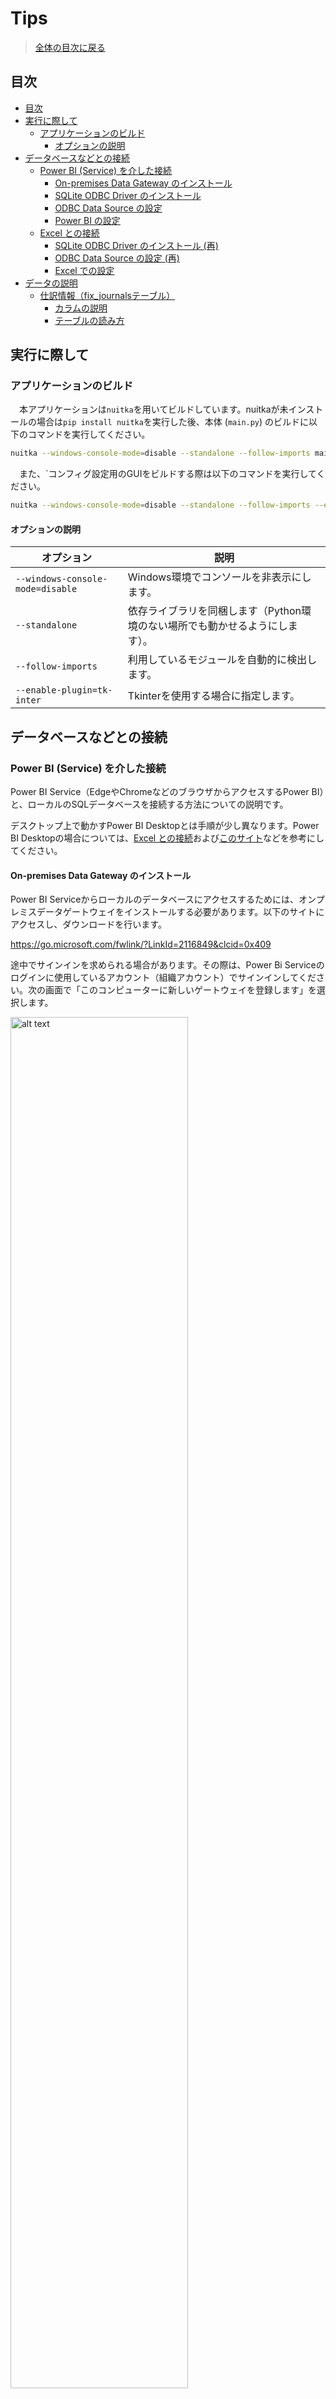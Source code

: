 # Tips

> [全体の目次に戻る](../README.html)

## 目次

- [目次](#目次)
- [実行に際して](#実行に際して)
  - [アプリケーションのビルド](#アプリケーションのビルド)
    - [オプションの説明](#オプションの説明)
- [データベースなどとの接続](#データベースなどとの接続)
  - [Power BI (Service) を介した接続](#power-bi-service-を介した接続)
    - [On-premises Data Gateway のインストール](#on-premises-data-gateway-のインストール)
    - [SQLite ODBC Driver のインストール](#sqlite-odbc-driver-のインストール)
    - [ODBC Data Source の設定](#odbc-data-source-の設定)
    - [Power BI の設定](#power-bi-の設定)
  - [Excel との接続](#excel-との接続)
    - [SQLite ODBC Driver のインストール (再)](#sqlite-odbc-driver-のインストール-再)
    - [ODBC Data Source の設定 (再)](#odbc-data-source-の設定-再)
    - [Excel での設定](#excel-での設定)
- [データの説明](#データの説明)
  - [仕訳情報（fix\_journalsテーブル）](#仕訳情報fix_journalsテーブル)
    - [カラムの説明](#カラムの説明)
    - [テーブルの読み方](#テーブルの読み方)

## 実行に際して

### アプリケーションのビルド

　本アプリケーションは`nuitka`を用いてビルドしています。nuitkaが未インストールの場合は`pip install nuitka`を実行した後、本体 (`main.py`) のビルドに以下のコマンドを実行してください。

```bash
nuitka --windows-console-mode=disable --standalone --follow-imports main.py
```

　また、`コンフィグ設定用のGUIをビルドする際は以下のコマンドを実行してください。

```bash
nuitka --windows-console-mode=disable --standalone --follow-imports --enable-plugin=tk-inter config_gui.py
```

#### オプションの説明

| オプション | 説明 |
| --- | --- |
| `--windows-console-mode=disable` | Windows環境でコンソールを非表示にします。 |
| `--standalone` | 依存ライブラリを同梱します（Python環境のない場所でも動かせるようにします）。 |
| `--follow-imports` | 利用しているモジュールを自動的に検出します。 |
| `--enable-plugin=tk-inter` | Tkinterを使用する場合に指定します。 |

## データベースなどとの接続

### Power BI (Service) を介した接続

Power BI Service（EdgeやChromeなどのブラウザからアクセスするPower BI）と、ローカルのSQLデータベースを接続する方法についての説明です。

デスクトップ上で動かすPower BI Desktopとは手順が少し異なります。Power BI Desktopの場合については、[Excel との接続](#excel-との接続)および[このサイト](https://zenn.dev/yumizz/articles/7766b035673b2f)などを参考にしてください。

#### On-premises Data Gateway のインストール

Power BI Serviceからローカルのデータベースにアクセスするためには、オンプレミスデータゲートウェイをインストールする必要があります。以下のサイトにアクセスし、ダウンロードを行います。

https://go.microsoft.com/fwlink/?LinkId=2116849&clcid=0x409

途中でサインインを求められる場合があります。その際は、Power Bi Serviceのログインに使用しているアカウント（組織アカウント）でサインインしてください。次の画面で「このコンピューターに新しいゲートウェイを登録します」を選択します。

<img src="img/tips/image-18.png" alt="alt text" width=75%>

図. サインイン画面[*](https://learn.microsoft.com/ja-jp/data-integration/gateway/service-gateway-install)

ゲートウェイの名前と回復キーの設定を行います。ゲートウェイの名前は全体で一意である必要があります。ここで設定したキーが[Power BIの設定](#power-bi-の設定)で使用されます。

<img src="img/tips/image-19.png" alt="alt text" width=75%>

図. ゲートウェイの設定画面[*](https://learn.microsoft.com/ja-jp/data-integration/gateway/service-gateway-install)

以下のような画面が表示されればインストールは完了です。

<img src="img/tips/image-20.png" alt="alt text" width=50%>

#### SQLite ODBC Driver のインストール

以下のサイトにアクセスし、ドライバーをインストールします。インストール可能なバージョンには32bit（`sqliteodbc.exe`）と64bit（`sqliteodbc_w64.exe`）の2種類があり、オンプレミスデータゲートウェイと合わせる必要があります。本稿では、64bitのオンプレミスデータゲートウェイをインストールしたとしてセットアップを進めます。

http://www.ch-werner.de/sqliteodbc/

<img src="img/tips/image-10.png" alt="alt text" width=50%>

図. サイト上のドライバーの種類

> bit 数を合わせない場合、Power BI での接続の際に以下のようなエラーが発生することがあります。
>
> <img src="img/tips/image-11.png" alt="alt text" width=75%>

ダウンロードしたファイルを実行し、インストールを開始します。起動時に管理者権限が要求されます。

<img src="img/tips/image-12.png" alt="alt text" width=75%>

図. インストール画面

いくつかの画面を進めると、以下の画面が表示されます。`Sqlite 2 Drivers`にチェックを入れ、`Install`をクリックしてください。これでSQLite ODBC Driverのインストールは完了です。

<img src="img/tips/image-13.png" alt="alt text" width=75%>

#### ODBC Data Source の設定

Windowsの検索欄から`ODBC データ ソース (64 ビット)`を検索し、これを実行します。

<img src="img/tips/image-14.png" alt="alt text" width=60%>

> [ODBC Driver](#sqlite-odbc-driver-のインストール)と同様に、オンプレミスデータゲートウェイと同じbit数のものを起動します。

以下のような画面が開くので、「**システム DSN**」タブから「追加」ボタンをクリックし、先ほどインストールしたドライバーを選択します。

<img src="img/tips/image.png" alt="alt text" width=75%>

本アプリケーションはSQLite3を扱うため、「SQLite3 ODBC Driver」を選択します。

<img src="img/tips/image-2.png" alt="alt text" width=75%>

次に以下のような画面が表示されるため、`Data Source Name`には適当な名前（以下では`JobcanDI`としています）を、`Database Name`には本アプリケーションの作成する`jobcan-data.db`のパスを入力します。後者に関しては、右の`Browse...`から当該ファイルを選択するのが簡単です。

以上を入力後、「OK」を選択します。

<img src="img/tips/image-1.png" alt="alt text" width=60%>

システムDSNに`JobcanDI`が追加されました。

<img src="img/tips/image-15.png" alt="alt text" width=75%>

#### Power BI の設定

PowerBIから、適当なワークスペースを選択、または作成します。今回は、`ジョブカン`ワークスペースを作成しました。

<img src="img/tips/image-5.png" alt="alt text" width=75%>

左上の「新規」ボタンから「データフロー」を選択します。

<img src="img/tips/image-6.png" alt="alt text" width=75%>

以下のような画面に遷移するので、次に「新しいテーブルの追加」を選択します。

<img src="img/tips/image-7.png" alt="alt text" width=75%>

データソースとして「ODBC」を選択します。

<img src="img/tips/image-8.png" alt="alt text" width=75%>

ODBC接続文字列に、DSNとして[ODBCの設定](#odbc-data-source-の設定)で指定した名前（今回は`dsn=JobcanDI`）を指定します。

「新しい接続の作成」を選択し、データゲートウェイとしてパソコン上に作成したオンプレミスデータゲートウェイの名前を選択します。

また、認証の種類として`Windows`を選択し、本アプリケーションをダウンロードした「ユーザ名」と、そのユーザーの「パスワード」（ログイン時に使用するもの）を入力します。

<img src="img/tips/image-3.png" alt="alt text" width=75%>

以下のようにデータが読み込まれれば成功です。

<img src="img/tips/image-4.png" alt="alt text" width=75%>

> 認証の種類を匿名のままにした場合には、以下のようなエラーが発生することがあります（前に外部サーバとSSHトンネルを通して接続した環境で同様の設定を行った際には匿名で接続できたはずなのですが…）。
>
> `例外が発生しました: ODBC: ERROR [HY000] connect failed ERROR [IM006] [Microsoft][ODBC Driver Manager] ドライバーの SQLSetConnectAttr は失敗しました。`

### Excel との接続

本アプリケーションの作成したデータベースをExcelから読み込む方法を説明します。

また、デスクトップ上で動かすPower BI Desktopについてもおおよそ同じステップで同期が可能です。

#### SQLite ODBC Driver のインストール (再)

上記[SQLite ODBC Driverのインストール](#sqlite-odbc-driver-のインストール)で説明したように、ODBCドライバーをインストールします。

bit数については64bitのものを選択すればよいかと思います。

#### ODBC Data Source の設定 (再)

上記[ODBC Data Sourceの設定](#odbc-data-source-の設定)と同じようにして、DSNを設定します。注意点ですが、システムDSNではなく**ユーザーDSNを設定してください**。以下では、上記同様に`JobcanDI`として設定したとします。

#### Excel での設定

適当なシートを開き、「データ」タブから「データの取得」→「その他のデータソースから」→「ODBCから」を選択します。

<img src="img/tips/image-16.png" alt="alt text" width=75%>

データソースとして先ほど設定したユーザーDSN（`JobcanDI`）を選択します。ユーザー名とパスワードを聞かれた場合は、現在ログインしているユーザー名を入力してください。おそらくパスワードは入力しなくて大丈夫かと思います。

<img src="img/tips/image-9.png" alt="alt text" width=75%>

以下のような画面が開かれれば成功です。

<img src="img/tips/image-17.png" alt="alt text" width=75%>

## データの説明

### 仕訳情報（fix_journalsテーブル）

（2024/10/06 更新）

#### カラムの説明

　ジョブカン経費精算/ワークフローAPI（β版）（以下、API）では、以下の仕訳情報をそれぞれ対応するエンドポイントから取得できます。

- **確定済み未出力仕訳情報**：（確定済み未出力仕訳情報一覧 v1; `/v1/fix_journals/unprinted/`）

　取得したデータは本アプリケーションのデータベースの`fix_journals`テーブルに格納されます。各カラムの説明は以下の通りです。

| 分類 | カラム名 | 説明 |
| :-: | --- | --- |
| fix <br> journal <br> 固有 | journal_id | 仕訳ID |
| ^ | journal_type | `"book"`: 計上, `"pay"`: 支払 |
| ^ | journal_date | `"book"`の場合は計上日, `"pay"`の場合は支払(予定)日 |
| ^ | req_date <br> journal_summary <br> view_id <br> specifics_row_number | 対応する申請書の申請日、概要、申請ID（request_id）など |
| ^ | company_code <br> company_name | 支払先のコード、名前 |
| ^ | user_code <br> user_name | 申請者のコード、名前 |
| debit <br> (借方) | debit_account_title_code <br> debit_account_title_name | 借方：勘定科目 <br> 例）支払手数料 |
| ^ | debit_account_sub_title_code <br> debit_account_sub_title_name | 借方：補助科目 |
| ^ | debit_tax_category_code <br> debit_tax_category_name | 借方：税区分 <br> 例）課税仕入(10%)、対象外 |
| ^ | debit_amount <br> debit_tax_amount <br> debit_amount_without_tax | 借方：金額、税額、税抜金額 |
| ^ | debit_group_code <br> debit_group_name <br> debit_accounting_group_code | 借方：負担グループ <br> 例）管理部、全社 |
| ^ | debit_project_code <br> debit_project_name | 借方：負担プロジェクト |
| credit <br> (貸方) | 同上、credit_ で始まるカラム | 同上、貸方の情報 |

#### テーブルの読み方

　以下が申請ID`123456`に対応する仕訳情報であるとします（表A）。この場合、`fix_journals`には表Bのようなデータが格納されます。

**表A**．申請ID`123456`に対応する仕訳情報（例）

| | > | debit (借方) | > | credit (貸方) |
| :---: | --- | :---: | --- | :---: |
|   | 勘定科目 | 税抜金額 $+$ 税額 $=$ 金額 | 勘定科目 | 税抜金額 $+$ 税額 $=$ 金額 |
| 4/30 4月分計上 <br> book (計上) | **支払手数料** | $45360 + 4535 = 49895$ |  **未払金** | $49895 + 0 = 49895$ |
| ^ | **支払手数料** | $4641 + 464 = 5105$ |  **預り金** | $5105 + 0 = 5105$ |
| 5/31 5月分支払 <br> pay (支払) | **未払金** | $49895 + 0 = 49895$ |  **普通預金** | $49895 + 0 = 49895$ |

**表B**．`fix_journals`テーブルにおける、申請ID`123456`に対応する仕訳情報（例）．いくつかのカラムのみを抜粋

| journal_type | journal_date | req_date | view_id | debit_account_title_name | debit_amount | debit_tax_amount | debit_amount_without_tax | credit_account_title_name | ... |
| --- | --- | --- | --- | --- | --- | --- | --- | --- | --- |
| book | 2024/04/30 | 2024/04/18 | 123456 | 支払手数料 | 49895 | 4535 | 45360 | 未払金 | ... |
| book | 2024/04/30 | 2024/04/18 | 123456 | 支払手数料 | 5105 | 464 | 4641 | 預り金 | ... |
| pay | 2024/05/31 | 2024/04/18 | 123456 | 未払金 | 49895 | 0 | 49895 | 普通預金 | ... |


---

> [全体の目次に戻る](../README.html)

